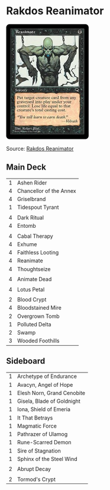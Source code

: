 # Rakdos Reanimator #

![Reanimate](../../images/Reanimate.jpg)

Source: [Rakdos Reanimator](https://www.mtggoldfish.com/deck/1793991#paper)

## Main Deck ##
|   |   |
|---|-----
| 1 | Ashen Rider
| 4 | Chancellor of the Annex
| 4 | Griselbrand
| 1 | Tidespout Tyrant
|   |   |
| 4 | Dark Ritual
| 4 | Entomb
|   |   |
| 4 | Cabal Therapy
| 4 | Exhume
| 4 | Faithless Looting
| 4 | Reanimate
| 4 | Thoughtseize
|   |   |
| 4 | Animate Dead
|   |   |
| 4 | Lotus Petal
|   |   |
| 2 | Blood Crypt
| 4 | Bloodstained Mire
| 2 | Overgrown Tomb
| 1 | Polluted Delta
| 2 | Swamp
| 3 | Wooded Foothills

## Sideboard ##
|   |   |
|---|-----
| 1 | Archetype of Endurance
| 1 | Avacyn, Angel of Hope
| 1 | Elesh Norn, Grand Cenobite
| 1 | Gisela, Blade of Goldnight
| 1 | Iona, Shield of Emeria
| 1 | It That Betrays
| 1 | Magmatic Force
| 1 | Pathrazer of Ulamog
| 1 | Rune-Scarred Demon
| 1 | Sire of Stagnation
| 1 | Sphinx of the Steel Wind
|   |   |
| 2 | Abrupt Decay
|   |   |
| 2 | Tormod's Crypt

